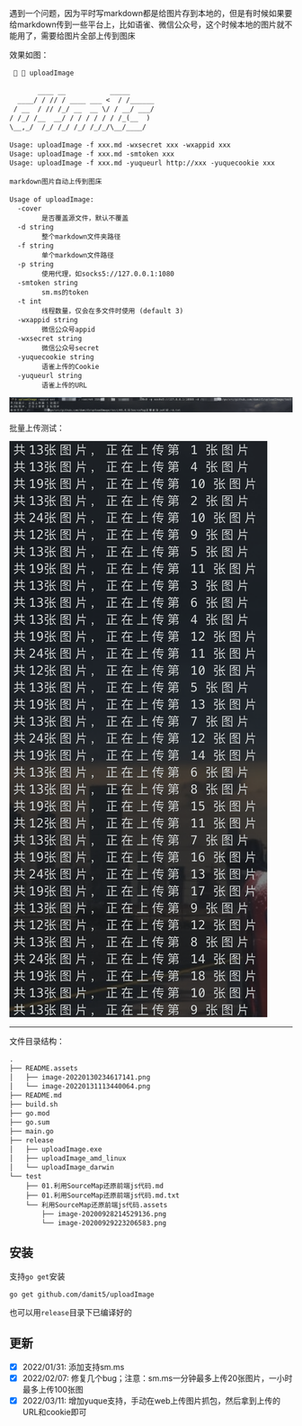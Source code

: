 遇到一个问题，因为平时写markdown都是给图片存到本地的，但是有时候如果要给markdown传到一些平台上，比如语雀、微信公众号，这个时候本地的图片就不能用了，需要给图片全部上传到图床



效果如图：

```
   uploadImage

       ____ __           _____
  ____/ / // / ____ ___ <  / /______
 / __  / // /_/ __  __ \/ / __/ ___/
/ /_/ /__  __/ / / / / / / /_(__  )
\__,_/  /_/ /_/ /_/ /_/_/\__/____/

Usage: uploadImage -f xxx.md -wxsecret xxx -wxappid xxx
Usage: uploadImage -f xxx.md -smtoken xxx
Usage: uploadImage -f xxx.md -yuqueurl http://xxx -yuquecookie xxx

markdown图片自动上传到图床

Usage of uploadImage:
  -cover
    	是否覆盖源文件，默认不覆盖
  -d string
    	整个markdown文件夹路径
  -f string
    	单个markdown文件路径
  -p string
    	使用代理，如socks5://127.0.0.1:1080
  -smtoken string
    	sm.ms的token
  -t int
    	线程数量，仅会在多文件时使用 (default 3)
  -wxappid string
    	微信公众号appid
  -wxsecret string
    	微信公众号secret
  -yuquecookie string
    	语雀上传的Cookie
  -yuqueurl string
    	语雀上传的URL
```



![image-20220130234617141](README.assets/image-20220130234617141.png)



批量上传测试：

![image-20220131113440064](README.assets/image-20220131113440064.png)



---



文件目录结构：

```
.
├── README.assets
│   ├── image-20220130234617141.png
│   └── image-20220131113440064.png
├── README.md
├── build.sh
├── go.mod
├── go.sum
├── main.go
├── release
│   ├── uploadImage.exe
│   ├── uploadImage_amd_linux
│   └── uploadImage_darwin
└── test
    ├── 01.利用SourceMap还原前端js代码.md
    ├── 01.利用SourceMap还原前端js代码.md.txt
    └── 利用SourceMap还原前端js代码.assets
        ├── image-20200928214529136.png
        └── image-20200929223206583.png
```

## 安装

支持`go get`安装

```shell
go get github.com/damit5/uploadImage
```

也可以用`release`目录下已编译好的

## 更新

- [x] 2022/01/31: 添加支持sm.ms
- [x] 2022/02/07: 修复几个bug；注意：sm.ms一分钟最多上传20张图片，一小时最多上传100张图
- [x] 2022/03/11: 增加yuque支持，手动在web上传图片抓包，然后拿到上传的URL和cookie即可